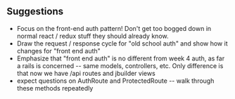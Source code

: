 ## Suggestions
  * Focus on the front-end auth pattern! Don't get too bogged down in normal react / redux stuff they should already know.
  * Draw the request / response cycle for "old school auth" and show how it changes for "front end auth"
  * Emphasize that "front end auth" is no different from week 4 auth, as far a rails is concerned -- same models, controllers, etc. Only difference is that now we have /api routes and jbuilder views
  * expect questions on AuthRoute and ProtectedRoute -- walk through these
  methods repeatedly
